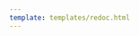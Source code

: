 ```yaml
---
template: templates/redoc.html
---
```


<redoc spec-url="{{base_path}}/apis/restapis/actions.yaml" theme='{{redoc_theme}}'></redoc>
